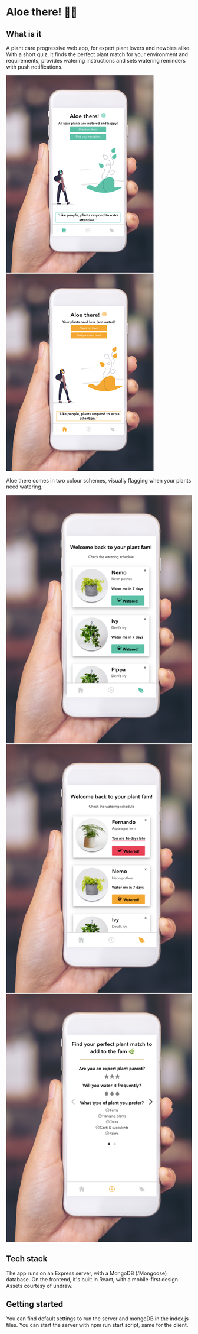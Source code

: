 # Aloe there! 👋🌿

## What is it

A plant care progressive web app, for expert plant lovers and newbies alike.
With a short quiz, it finds the perfect plant match for your environment and requirements, provides watering instructions and sets watering reminders with push notifications.

![All good, your plants are all watered - green themed homepage](client/src/assets/mobile-homepage-green.png)
!["Oh no, your plants need you - yellow themed homepage"](client/src/assets/mobile-homepage-yellow.png)

Aloe there comes in two colour schemes, visually flagging when your plants need watering.

!["The watering schedule, all good"](client/src/assets/mobile-myplants-green.png)
!['The watering schedule, you've forgotten to water Fernando!'](client/src/assets/mobile-myplant-yellow.png)
!["Find your plant match"](client/src/assets/mobile-quiz-yellow.png)

## Tech stack

The app runs on an Express server, with a MongoDB (/Mongoose) database. On the frontend, it's built in React, with a mobile-first design. Assets courtesy of undraw.

## Getting started

You can find default settings to run the server and mongoDB in the index.js files.
You can start the server with npm run start script, same for the client.
